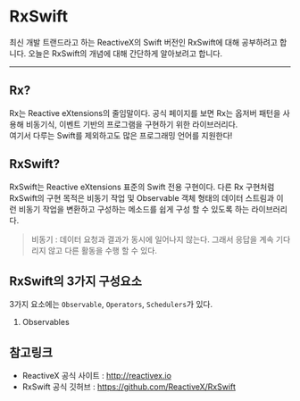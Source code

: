 # RxSwift

최신 개발 트랜드라고 하는 ReactiveX의 Swift 버전인 RxSwift에 대해 공부하려고 합니다. 오늘은 RxSwift의 개념에 대해 간단하게 알아보려고 합니다.

---

## Rx?

Rx는 Reactive eXtensions의 줄임말이다. 공식 페이지를 보면 Rx는 옵저버 패턴을 사용해 비동기식, 이벤트 기반의 프로그램을 구현하기 위한 라이브러리다.  
여기서 다루는 Swift를 제외하고도 많은 프로그래밍 언어를 지원한다!

## RxSwift?

RxSwift는 Reactive eXtensions 표준의 Swift 전용 구현이다. 다른 Rx 구현처럼 RxSwift의 구현 목적은 비동기 작업 및 Observable 객체 형태의 데이터 스트림과 이런 비동기 작업을 변환하고 구성하는 메소드를 쉽게 구성 할 수 있도록 하는 라이브러리다.

> 비동기 : 데이터 요청과 결과가 동시에 일어나지 않는다. 그래서 응답을 계속 기다리지 않고 다른 활동을 수행 할 수 있다.

## RxSwift의 3가지 구성요소

3가지 요소에는 `Observable`, `Operators`, `Schedulers`가 있다.

1. Observables

## 참고링크

- ReactiveX 공식 사이트 : <http://reactivex.io>
- RxSwift 공식 깃허브 : <https://github.com/ReactiveX/RxSwift>

